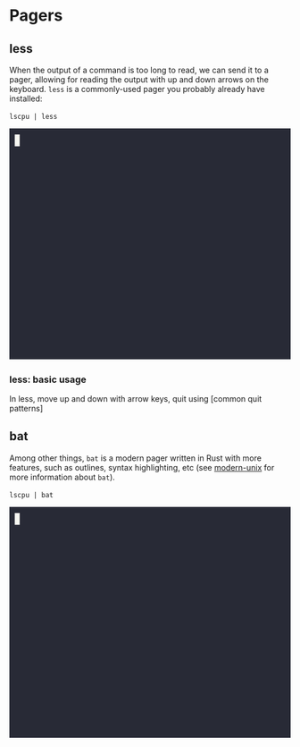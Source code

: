 # Pagers

## less

When the output of a command is too long to read, we can send it to a pager, allowing for reading the output with up and down arrows on the keyboard. `less` is a commonly-used pager you probably already have installed:

`lscpu | less`

![pager-less](../assets/pager-less.gif)

### less: basic usage

In less, move up and down with arrow keys, quit using [common quit patterns]

## bat

Among other things, `bat` is a modern pager written in Rust with more features, such as outlines, syntax highlighting, etc (see [modern-unix](modern-unix.md) for more information about `bat`). 

`lscpu | bat`

![pager-bat](../assets/pager-bat.gif)